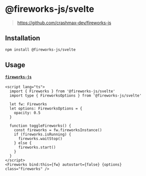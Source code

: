 # @fireworks-js/svelte

> https://github.com/crashmax-dev/fireworks-js

## Installation

```sh
npm install @fireworks-js/svelte
```

## Usage

#### [`fireworks-js`](https://github.com/crashmax-dev/fireworks-js/tree/master/examples/with-svelte)

```svelte
<script lang="ts">
  import { Fireworks } from '@fireworks-js/svelte'
  import type { FireworksOptions } from '@fireworks-js/svelte'

  let fw: Fireworks
  let options: FireworksOptions = {
    opacity: 0.5
  }

  function toggleFireworks() {
    const fireworks = fw.fireworksInstance()
    if (fireworks.isRunning) {
      fireworks.waitStop()
    } else {
      fireworks.start()
    }
  }
</script>
<Fireworks bind:this={fw} autostart={false} {options} class="fireworks" />
```
